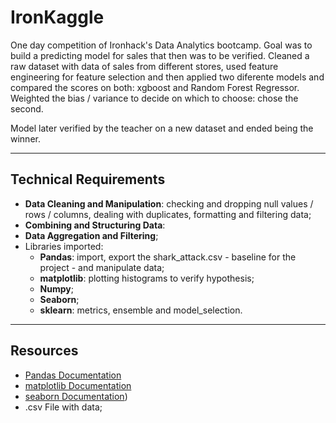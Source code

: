 # IronKaggle

One day competition of Ironhack's Data Analytics bootcamp. Goal was to build a predicting model for sales that then was to be verified. Cleaned a raw dataset with data of sales from different stores, used feature engineering for feature selection and then applied two diferente models and compared the scores on both: xgboost and Random Forest Regressor. Weighted the bias / variance to decide on which to choose: chose the second.

Model later verified by the teacher on a new dataset and ended being the winner.

---

## Technical Requirements

* **Data Cleaning and Manipulation**: checking and dropping null values / rows / columns, dealing with duplicates, formatting and filtering data;
* **Combining and Structuring Data**:
* **Data Aggregation and Filtering**;
* Libraries imported:
  * **Pandas**: import, export the shark_attack.csv - baseline for the project - and manipulate data;
  * **matplotlib**: plotting histograms to verify hypothesis;
  * **Numpy**;
  * **Seaborn**;
  * **sklearn**: metrics, ensemble and model_selection.

---

## Resources

* [Pandas Documentation](https://pandas.pydata.org/pandas-docs/stable/)
* [matplotlib Documentation](https://matplotlib.org/stable/index.html)
* [seaborn Documentation](https://seaborn.pydata.org))
* .csv File with data;
